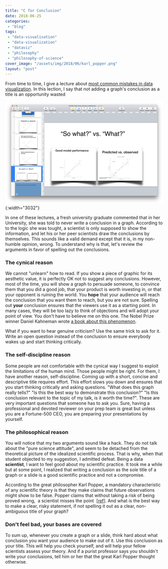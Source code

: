 ```yaml
---
title: "C for Conclusion"
date: 2018-06-25
categories: 
 - "blog"
tags: 
 - "data-visualisation"
 - "data-visualization"
 - "dataviz"
 - "philosophy"
 - "philosophy-of-science"
cover_image: "/assets/img/2018/06/karl_popper.png"
layout: "post"
---
```


From time to time, I give a lecture about [most common mistakes in data visualization](https://gorelik.net/2018/03/21/three-most-common-mistakes-in-data-visualization-%E2%80%A8and-how-to-avoid-them-now-the-slides/). In this lection, I say that not adding a graph's conclusion as a title is an opportunity wasted

![Screenshot. Slide deck. The slide says ](/assets/img/2018/06/screen-shot-2018-06-18-at-19-05-01.png){:width="3032"}

In one of these lectures, a fresh university graduate commented that in her University, she was told to never write a conclusion in a graph. According to to the logic she was tought, a scientist is only supposed to show the information, and let his or her peer scientists draw the conclusions by themselves. This sounds like a valid demand except that it is, in my non-humble opinion, wrong. To understand why is that, let's review the arguments in favor of spelling out the conclusions.

### The cynical reason

We cannot "unlearn" how to read. If you show a piece of graphic for its aesthetic value, it is perfectly OK not to suggest any conclusions. However, most of the time, you will show a graph to persuade someone, to convince them that you did a good job, that your product is worth investing in, or that your opponent is ruining the world. You **hope** that your audience will reach the conclusion that you want them to reach, but you are not sure. Spelling out **your** conclusion ensures that the viewers use it as a starting point. In many cases, they will be too lazy to think of objections and will adopt your point of view. You don't have to believe me on this one. The Nobel Prize winner Daniel Kahneman wrote [a book about this phenomenon](https://en.wikipedia.org/wiki/Thinking,_Fast_and_Slow).

What if you want to hear genuine criticism? Use the same trick to ask for it. Write an open question instead of the conclusion to ensure everybody wakes up and start thinking critically.

### The self-discipline reason

Some people are not comfortable with the cynical way I suggest to exploit the limitations of the human mind. Those people might be right. For them, I have another reason, self-discipline. Coming up with a short, concise and descriptive title requires effort. This effort slows you down and ensures that you start thinking critically and asking questions. "What does this graph really tells?" "Is this the best way to demonstrate this conclusion?" "Is this conclusion relevant to the topic of my talk, is it worth the time?". These are very important questions that someone has to ask you. Sure, having a professional and devoted reviewer on your prep team is great but unless you are a Fortune-500 CEO, you are preparing your presentations by yourself.

### The philosophical reason

You will notice that my two arguments sound like a hack. They do not talk about the "pure science attitude", and seem to be detached from the theoretical picture of the idealized scientific process. That is why, when that student objected to my suggestion, I admitted defeat. Being a data **scientist**, I want to feel good about my scientific practice. It took me a while but at some point, I realized that writing a conclusion as the sole title of a graph or a slide is a good scientific practice and not a compromise.

According to the great philosopher Karl Popper, a mandatory characteristic of any scientific theory is that they make claims that future observations might show to be false. Popper claims that without taking a risk of being proved wrong,  a scientist misses the point  [[ref](http://www.iep.utm.edu/pop-sci/)]. And what is the best way to make a clear, risky statement, if not spelling it out as a clear, non-ambiguous title of your graph?

### Don't feel bad, your bases are covered

To sum up, whenever you create a graph or a slide, think hard about what conclusion you want your audience to make out of it. Use this conclusion as your title. This will help you check yourself, and will help your fellow scientists assess your theory. And if a purist professor says you shouldn't write your conclusions, tell him or her that the great Karl Popper thought otherwise.

 
